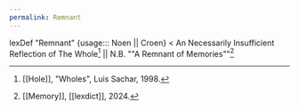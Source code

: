 ```yaml
---
permalink: Remnant
---
```

lexDef "Remnant" {usage::: Noen || Croen} < An Necessarily Insufficient Reflection of The Whole[^RemnantNoen] || N.B. ""A Remnant of Memories""[^RemnantCroen]

[^RemnantNoen]: [[Hole]], "Wholes", Luis Sachar, 1998.
[^RemnantCroen]: [[Memory]], [[lexdict]], 2024.
